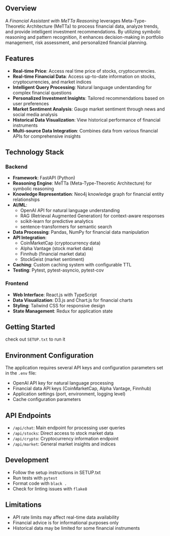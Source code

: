 ## Overview

A *Financial Assistant with MeTTa Reasoning* leverages Meta-Type-Theoretic Architecture (MeTTa) to process financial data, analyze trends, and provide intelligent investment recommendations. By utilizing symbolic reasoning and pattern recognition, it enhances decision-making in portfolio management, risk assessment, and personalized financial planning.

## Features
- **Real-time Price**: Access real time price of stocks, cryptocurrencies.
- **Real-time Financial Data**: Access up-to-date information on stocks, cryptocurrencies, and market indices
- **Intelligent Query Processing**: Natural language understanding for complex financial questions
- **Personalized Investment Insights**: Tailored recommendations based on user preferences
- **Market Sentiment Analysis**: Gauge market sentiment through news and social media analysis
- **Historical Data Visualization**: View historical performance of financial instruments
- **Multi-source Data Integration**: Combines data from various financial APIs for comprehensive insights

## Technology Stack

### Backend
- **Framework**: FastAPI (Python)
- **Reasoning Engine**: MeTTa (Meta-Type-Theoretic Architecture) for symbolic reasoning
- **Knowledge Representation**: Neo4j knowledge graph for financial entity relationships
- **AI/ML**: 
  - OpenAI API for natural language understanding
  - RAG (Retrieval Augmented Generation) for context-aware responses
  - scikit-learn for predictive analytics
  - sentence-transformers for semantic search
- **Data Processing**: Pandas, NumPy for financial data manipulation
- **API Integration**: 
  - CoinMarketCap (cryptocurrency data)
  - Alpha Vantage (stock market data)
  - Finnhub (financial market data)
  - StockGeist (market sentiment)
- **Caching**: Custom caching system with configurable TTL
- **Testing**: Pytest, pytest-asyncio, pytest-cov

### Frontend
- **Web Interface**: React.js with TypeScript
- **Data Visualization**: D3.js and Chart.js for financial charts
- **Styling**: Tailwind CSS for responsive design
- **State Management**: Redux for application state

## Getting Started
 check out `SETUP.txt`  to run it
## Environment Configuration
The application requires several API keys and configuration parameters set in the `.env` file:
- OpenAI API key for natural language processing
- Financial data API keys (CoinMarketCap, Alpha Vantage, Finnhub)
- Application settings (port, environment, logging level)
- Cache configuration parameters

## API Endpoints
- `/api/chat`: Main endpoint for processing user queries
- `/api/stocks`: Direct access to stock market data
- `/api/crypto`: Cryptocurrency information endpoint
- `/api/market`: General market insights and indices

## Development
- Follow the setup instructions in SETUP.txt
- Run tests with `pytest`
- Format code with `black .`
- Check for linting issues with `flake8`

## Limitations
- API rate limits may affect real-time data availability
- Financial advice is for informational purposes only
- Historical data may be limited for some financial instruments


